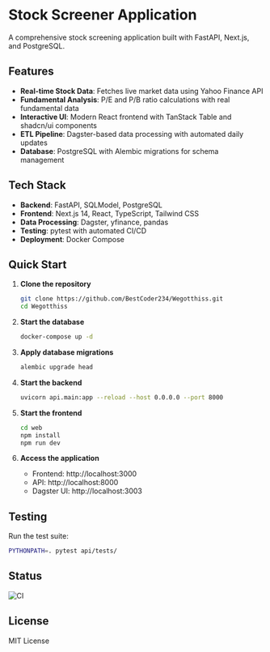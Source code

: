 # Stock Screener Application

A comprehensive stock screening application built with FastAPI, Next.js, and PostgreSQL.

## Features

- **Real-time Stock Data**: Fetches live market data using Yahoo Finance API
- **Fundamental Analysis**: P/E and P/B ratio calculations with real fundamental data
- **Interactive UI**: Modern React frontend with TanStack Table and shadcn/ui components
- **ETL Pipeline**: Dagster-based data processing with automated daily updates
- **Database**: PostgreSQL with Alembic migrations for schema management

## Tech Stack

- **Backend**: FastAPI, SQLModel, PostgreSQL
- **Frontend**: Next.js 14, React, TypeScript, Tailwind CSS
- **Data Processing**: Dagster, yfinance, pandas
- **Testing**: pytest with automated CI/CD
- **Deployment**: Docker Compose

## Quick Start

1. **Clone the repository**
   ```bash
   git clone https://github.com/BestCoder234/Wegotthiss.git
   cd Wegotthiss
   ```

2. **Start the database**
   ```bash
   docker-compose up -d
   ```

3. **Apply database migrations**
   ```bash
   alembic upgrade head
   ```

4. **Start the backend**
   ```bash
   uvicorn api.main:app --reload --host 0.0.0.0 --port 8000
   ```

5. **Start the frontend**
   ```bash
   cd web
   npm install
   npm run dev
   ```

6. **Access the application**
   - Frontend: http://localhost:3000
   - API: http://localhost:8000
   - Dagster UI: http://localhost:3003

## Testing

Run the test suite:
```bash
PYTHONPATH=. pytest api/tests/
```

## Status

![CI](https://github.com/BestCoder234/Wegotthiss/actions/workflows/test.yml/badge.svg)

## License

MIT License 